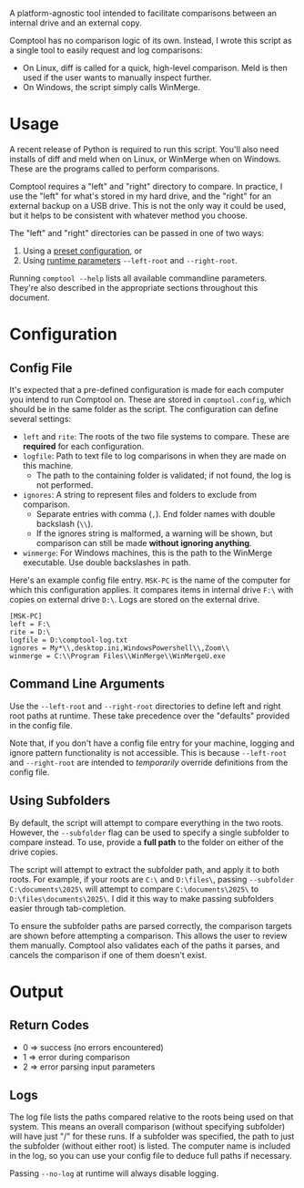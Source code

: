 A platform-agnostic tool intended to facilitate comparisons between an internal drive and an external copy.

Comptool has no comparison logic of its own. Instead, I wrote this script as a single tool to easily request and log comparisons:
- On Linux, diff is called for a quick, high-level comparison. Meld is then used if the user wants to manually inspect further.
- On Windows, the script simply calls WinMerge.

<!-- ----------------------------------------------------- -->

# Usage
A recent release of Python is required to run this script.
You'll also need installs of diff and meld when on Linux, or WinMerge when on Windows. These are the programs called to perform comparisons.

Comptool requires a "left" and "right" directory to compare. In practice, I use the "left" for what's stored in my hard drive, and the "right" for an external backup on a USB drive. 
This is not the only way it could be used, but it helps to be consistent with whatever method you choose.

The "left" and "right" directories can be passed in one of two ways:
1. Using a [preset configuration](#config-file), or
2. Using [runtime parameters](#command-line-arguments) `--left-root` and `--right-root`.

Running `comptool --help` lists all available commandline parameters. They're also described in the appropriate sections throughout this document.

<!-- ----------------------------------------------------- -->

# Configuration

## Config File
It's expected that a pre-defined configuration is made for each computer you intend to run Comptool on.
These are stored in `comptool.config`, which should be in the same folder as the script.
The configuration can define several settings:
- `left` and `rite`: The roots of the two file systems to compare. These are **required** for each configuration.
- `logfile`: Path to text file to log comparisons in when they are made on this machine. 
    - The path to the containing folder is validated; if not found, the log is not performed.
- `ignores`: A string to represent files and folders to exclude from comparison. 
    - Separate entries with comma (`,`). End folder names with double backslash (`\\`).
    - If the ignores string is malformed, a warning will be shown, but comparison can still be made **without ignoring anything**.
- `winmerge`: For Windows machines, this is the path to the WinMerge executable. Use double backslashes in path.

Here's an example config file entry. `MSK-PC` is the name of the computer for which this configuration applies.
It compares items in internal drive `F:\` with copies on external drive `D:\`. Logs are stored on the external drive. 
```
[MSK-PC]
left = F:\
rite = D:\
logfile = D:\comptool-log.txt
ignores = My*\\,desktop.ini,WindowsPowershell\\,Zoom\\
winmerge = C:\\Program Files\\WinMerge\\WinMergeU.exe
```

## Command Line Arguments
Use the `--left-root` and `--right-root` directories to define left and right root paths at runtime. These take precedence over the "defaults" provided in the config file.

Note that, if you don't have a config file entry for your machine, logging and ignore pattern functionality is not accessible.
This is because `--left-root` and `--right-root` are intended to *temporarily* override definitions from the config file.

## Using Subfolders
By default, the script will attempt to compare everything in the two roots.
However, the `--subfolder` flag can be used to specify a single subfolder to compare instead.
To use, provide a **full path** to the folder on either of the drive copies. 

The script will attempt to extract the subfolder path, and apply it to both roots.
For example, if your roots are `C:\` and `D:\files\`, passing `--subfolder C:\documents\2025\` will attempt to compare `C:\documents\2025\` to `D:\files\documents\2025\`.
I did it this way to make passing subfolders easier through tab-completion.

To ensure the subfolder paths are parsed correctly, the comparison targets are shown before attempting a comparison.
This allows the user to review them manually.
Comptool also validates each of the paths it parses, and cancels the comparison if one of them doesn't exist.
 
<!-- ----------------------------------------------------- -->

# Output

## Return Codes
- 0 => success (no errors encountered)
- 1 => error during comparison
- 2 => error parsing input parameters

## Logs
The log file lists the paths compared relative to the roots being used on that system.
This means an overall comparison (without specifying subfolder) will have just "/" for these runs.
If a subfolder was specified, the path to just the subfolder (without either root) is listed.
The computer name is included in the log, so you can use your config file to deduce full paths if necessary.

Passing `--no-log` at runtime will always disable logging.